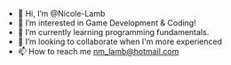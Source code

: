 - 👋 Hi, I’m @Nicole-Lamb
- 👀 I’m interested in Game Development & Coding!
- 🌱 I’m currently learning programming fundamentals.
- 💞️ I’m looking to collaborate when I'm more experienced
- 📫 How to reach me nm_lamb@hotmail.com

<!---
Nicole-Lamb/Nicole-Lamb is a ✨ special ✨ repository because its `README.md` (this file) appears on your GitHub profile.
You can click the Preview link to take a look at your changes.
--->
